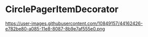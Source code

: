 # CirclePagerItemDecorator

https://user-images.githubusercontent.com/10849157/44162426-e782be80-a085-11e8-8087-8b9e7af555e0.png

